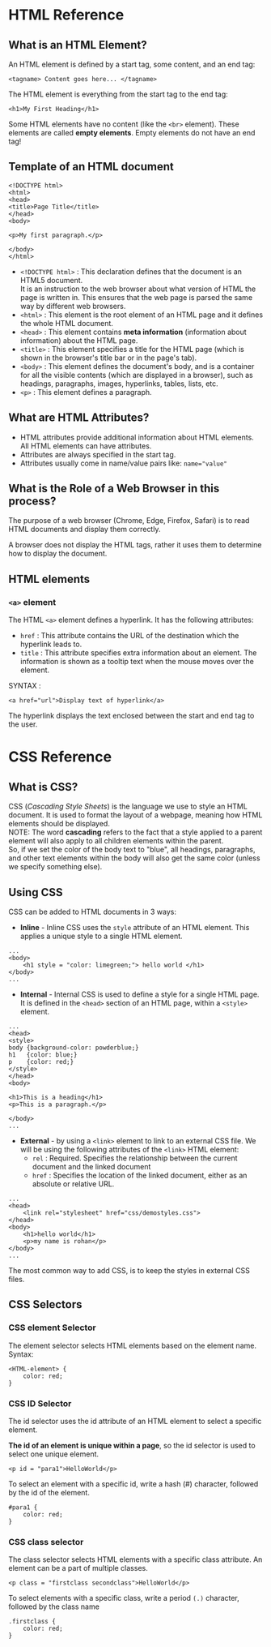 # HTML Reference

## What is an HTML Element?

An HTML element is defined by a start tag, some content, and an end tag:

```
<tagname> Content goes here... </tagname>
```
The HTML element is everything from the start tag to the end tag:
```
<h1>My First Heading</h1>
```
Some HTML elements have no content (like the `<br>` element). These elements are called **empty elements**. Empty elements do not have an end tag!

## Template of an HTML document

```
<!DOCTYPE html>
<html>
<head>
<title>Page Title</title>
</head>
<body>

<p>My first paragraph.</p>

</body>
</html>
```

- `<!DOCTYPE html>` : This declaration defines that the document is an HTML5 document.<br> It is an instruction to the web browser about what version of HTML the page is written in. This ensures that the web page is parsed the same way by different web browsers. 
- `<html>` : This element is the root element of an HTML page and it defines the whole HTML document. 
- `<head>` : This element contains **meta information** (information about information) about the HTML page.
- `<title>` : This element specifies a title for the HTML page (which is shown in the browser's title bar or in the page's tab).
- `<body>` : This element defines the document's body, and is a container for all the visible contents (which are displayed in a browser), such as headings, paragraphs, images, hyperlinks, tables, lists, etc.
- `<p>` : This element defines a paragraph.

## What are HTML Attributes?

- HTML attributes provide additional information about HTML elements. All HTML elements can have attributes.
- Attributes are always specified in the start tag.
- Attributes usually come in name/value pairs like: `name="value"`

## What is the Role of a Web Browser in this process?

The purpose of a web browser (Chrome, Edge, Firefox, Safari) is to read HTML documents and display them correctly.

A browser does not display the HTML tags, rather it uses them to determine how to display the document.

## HTML elements

### `<a>` element

The HTML `<a>` element defines a hyperlink. It has the following attributes: 
- `href` : This attribute contains the URL of the destination which the hyperlink leads to.
- `title` : This attribute specifies extra information about an element. The information is shown as a tooltip text when the mouse moves over the element. 

SYNTAX : 
```
<a href="url">Display text of hyperlink</a>
```
The hyperlink displays the text enclosed between the start and end tag to the user.
# CSS Reference

## What is CSS?


CSS (*Cascading Style Sheets*) is the language we use to style an HTML document. It is used to format the layout of a webpage, meaning how HTML elements should be displayed. <br>
NOTE: The word **cascading** refers to the fact that a style applied to a parent element will also apply to all children elements within the parent. <br>
So, if we set the color of the body text to "blue", all headings, paragraphs, and other text elements within the body will also get the same color (unless we specify something else).

## Using CSS

CSS can be added to HTML documents in 3 ways:

- **Inline** - Inline CSS uses the `style` attribute of an HTML element. This applies a unique style to a single HTML element.
```
...
<body>
    <h1 style = "color: limegreen;"> hello world </h1>    
</body>
...
```
- **Internal** - Internal CSS is used to define a style for a single HTML page. It is defined in the `<head>` section of an HTML page, within a `<style>` element.
```
...
<head>
<style>
body {background-color: powderblue;}
h1   {color: blue;}
p    {color: red;}
</style>
</head>
<body>

<h1>This is a heading</h1>
<p>This is a paragraph.</p>

</body>
...
```
- **External** - by using a `<link>` element to link to an external CSS file. We will be using the following attributes of the `<link>` HTML element:<br>
    - `rel` : Required. Specifies the relationship between the current document and the linked document
    - `href` : 	Specifies the location of the linked document, either as an absolute or relative URL.

```
...
<head>    
    <link rel="stylesheet" href="css/demostyles.css">
</head>
<body>
    <h1>hello world</h1>    
    <p>my name is rohan</p>
</body>
...
```

The most common way to add CSS, is to keep the styles in external CSS files. 

## CSS Selectors

### CSS element Selector 

The element selector selects HTML elements based on the element name. <br>
Syntax:
```
<HTML-element> {
    color: red;
}
```

### CSS ID Selector 

The id selector uses the id attribute of an HTML element to select a specific element.

**The id of an element is unique within a page**, so the id selector is used to select one unique element. 
```
<p id = "para1">HelloWorld</p>
```

To select an element with a specific id, write a hash (#) character, followed by the id of the element. 
```
#para1 {
    color: red;
}
```
### CSS class selector

The class selector selects HTML elements with a specific class attribute. An element can be a part of multiple classes.
```
<p class = "firstclass secondclass">HelloWorld</p>
```

To select elements with a specific class, write a period `(.)` character, followed by the class name
```
.firstclass {
    color: red;
}
```